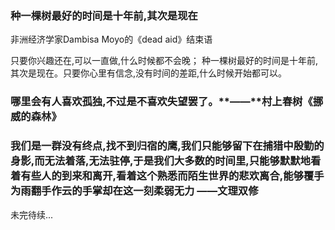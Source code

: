 ### 种一棵树最好的时间是十年前,其次是现在

非洲经济学家Dambisa Moyo的《dead aid》结束语

只要你兴趣还在,可以一直做,什么时候都不会晚； 
种一棵树最好的时间是十年前,其次是现在。只要你心里有信念,没有时间的差距,什么时候开始都可以。

### 哪里会有人喜欢孤独,不过是不喜欢失望罢了。**——**村上春树《挪威的森林》

###      我们是一群没有终点,找不到归宿的鹰,我们只能够留下在捕猎中殷勤的身影,而无法着落,无法驻停,于是我们大多数的时间里,只能够默默地看着有些人的到来和离开,看着这个熟悉而陌生世界的悲欢离合,能够覆手为雨翻手作云的手掌却在这一刻柔弱无力     ——文理双修

未完待续...

